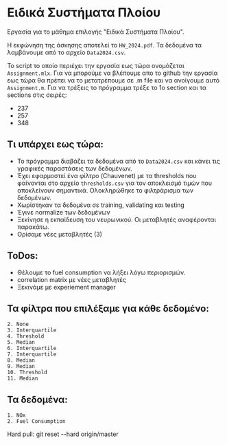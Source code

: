 # Ειδικά Συστήματα Πλοίου

Εργασία για το μάθημα επιλογής "Ειδικά Συστήματα Πλοίου".

Η εκφώνηση της άσκησης αποτελεί το ```HW_2024.pdf```. Τα δεδομένα τα λαμβάνουμε από το αρχείο ```Data2024.csv```. 

Το script το οποίο περιέχει την εργασία εως τώρα ονομάζεται ```Assignment.mlx```. Για να μπορούμε να βλέπουμε απο το github την εργασία εως τώρα θα πρέπει να το μετατρέπουμε σε .m file και να ανοίγουμε αυτό ```Assignment.m```. Για να τρέξεις το πρόγραμμα τρέξε το 1ο section και τα sections στις σειρές:
 - 237
 - 257
 - 348

## Τι υπάρχει εως τώρα:
 * Το πρόγραμμα διαβάζει τα δεδομένα από το ```Data2024.csv``` και κάνει τις γραφικές παραστάσεις των δεδομένων.
 * Έχει εφαρμοστεί ένα φίλτρο (Chauvenet) με τα thresholds που φαίνονται στο αρχείο ```thresholds.csv``` για τον αποκλεισμό τιμών που αποκλείνουν σημαντικά. Ολοκληρώθηκε το φιλτράρισμα των δεδομένων.
 * Χωρίστηκαν τα δεδομένα σε training, validating και testing
 * Έγινε normalize των δεδομένων 
 * Ξεκίνησε η εκπαίδευση του νευρωνικού. Οι μεταβλητές αναφέρονται παρακάτω.
 * Ορίσαμε νέες μεταβλητές (3)

## ToDos:
 * Θέλουμε το fuel consumption να λήξει λόγω περιορισμών.
 * correlation matrix με νέες μεταβλητές
 * Ξεκινάμε με experiement manager

## Τα φίλτρα που επιλέξαμε για κάθε δεδομένο:

    2. None
    3. Interquartile
    4. Threshold
    5. Median
    6. Interquartile
    7. Interquartile
    8. Median
    9. Median
    10. Threshold 
    11. Median

## Τα δεδομένα:

    1. NOx
    2. Fuel Consumption

Hard pull:
git reset --hard origin/master
